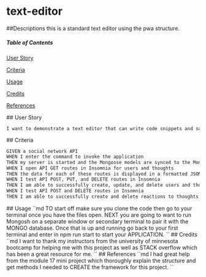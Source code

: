 # text-editor

##Descriptions
this is a standard text editor using the pwa structure.

##### Table of Contents
[User Story](#userstory)

[Criteria](#criteria)

[Usage](#usage)

[Credits](#credits)

[References](#references)

<a name="userstory"/>
## User Story

```md
I want to demonstrate a text editor that can write code snippets and save texts on the go and I can also use 
```

<a name="criteria"/>
## Criteria

```md
GIVEN a social network API
WHEN I enter the command to invoke the application
THEN my server is started and the Mongoose models are synced to the MongoDB database
WHEN I open API GET routes in Insomnia for users and thoughts
THEN the data for each of these routes is displayed in a formatted JSON
WHEN I test API POST, PUT, and DELETE routes in Insomnia
THEN I am able to successfully create, update, and delete users and thoughts in my database
WHEN I test API POST and DELETE routes in Insomnia
THEN I am able to successfully create and delete reactions to thoughts and add and remove friends to a user’s friend list
```
<a name="usage"/>
## Usage
``md
    TO start off make sure you clone the code then go to your terminal once you have the files open.
    NEXT you are going to want to run Mongosh on a separate window or secondary terminal to pair it with the 
    MONGO database. Once that is up and running go back to your first terminal and enter in npm run start to start your
    APPLICATION.
``

<a name="credits"/>
## Credits
``md
    I want to thank my instructors from the university of minnesota bootcamp for helping me with this project as well as 
    STACK overflow which has been a great resource for me.
``

<a name="references"/>
## References
``md
    I had great help from the module 17 mini project which thoroughly explain the structure and get methods I needed to CREATE the framework for this project.
``
